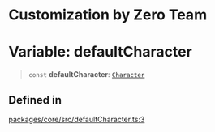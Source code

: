 # Customization by Zero Team

# Variable: defaultCharacter

> `const` **defaultCharacter**: [`Character`](../type-aliases/Character.md)

## Defined in

[packages/core/src/defaultCharacter.ts:3](https://github.com/elizaos/eliza/blob/7fcf54e7fb2ba027d110afcc319c0b01b3f181dc/packages/core/src/defaultCharacter.ts#L3)
